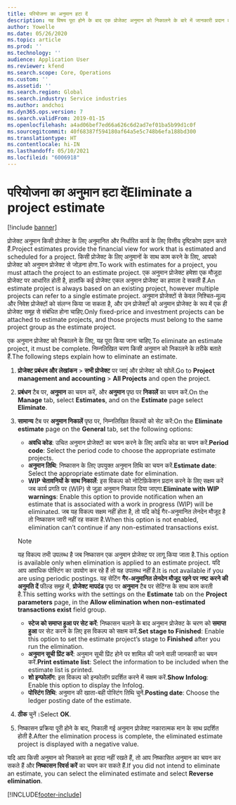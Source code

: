 ```yaml
---
title: परियोजना का अनुमान हटा दें
description: यह विषय पूरा होने के बाद एक प्रोजेक्ट अनुमान को निकालने के बारे में जानकारी प्रदान करता है.
author: Yowelle
ms.date: 05/26/2020
ms.topic: article
ms.prod: ''
ms.technology: ''
audience: Application User
ms.reviewer: kfend
ms.search.scope: Core, Operations
ms.custom: ''
ms.assetid: ''
ms.search.region: Global
ms.search.industry: Service industries
ms.author: andchoi
ms.dyn365.ops.version: 7
ms.search.validFrom: 2019-01-15
ms.openlocfilehash: a4ad06bef7ed66a626c6d2ad7ef01ba5b99d1c0f
ms.sourcegitcommit: 40f68387f594180af64a5e5c748b6efa188bd300
ms.translationtype: HT
ms.contentlocale: hi-IN
ms.lasthandoff: 05/10/2021
ms.locfileid: "6006918"
---
```

# <a name="eliminate-a-project-estimate"></a><span data-ttu-id="369b0-103">परियोजना का अनुमान हटा दें</span><span class="sxs-lookup"><span data-stu-id="369b0-103">Eliminate a project estimate</span></span>

[!include [banner](../includes/banner.md)]

<span data-ttu-id="369b0-104">प्रोजेक्ट अनुमान किसी प्रोजेक्ट के लिए अनुमानित और निर्धारित कार्य के लिए वित्तीय दृष्टिकोण प्रदान करते हैं.</span><span class="sxs-lookup"><span data-stu-id="369b0-104">Project estimates provide the financial view for work that is estimated and scheduled for a project.</span></span> <span data-ttu-id="369b0-105">किसी प्रोजेक्ट के लिए अनुमानों के साथ काम करने के लिए, आपको प्रोजेक्ट को अनुमान प्रोजेक्ट से जोड़ना होगा.</span><span class="sxs-lookup"><span data-stu-id="369b0-105">To work with estimates for a project, you must attach the project to an estimate project.</span></span> <span data-ttu-id="369b0-106">एक अनुमान प्रोजेक्ट हमेशा एक मौजूदा प्रोजेक्ट पर आधारित होती है, हालांकि कई प्रोजेक्ट एकल अनुमान प्रोजेक्ट का हवाला दे सकती हैं.</span><span class="sxs-lookup"><span data-stu-id="369b0-106">An estimate project is always based on an existing project, however multiple projects can refer to a single estimate project.</span></span> <span data-ttu-id="369b0-107">अनुमान प्रोजेक्टों से केवल निश्चित-मूल्य और निवेश प्रोजेक्टों को संलग्न किया जा सकता है, और उन प्रोजेक्टों को अनुमान प्रोजेक्ट के रूप में एक ही प्रोजेक्ट समूह से संबंधित होना चाहिए.</span><span class="sxs-lookup"><span data-stu-id="369b0-107">Only fixed-price and investment projects can be attached to estimate projects, and those projects must belong to the same project group as the estimate project.</span></span>

<span data-ttu-id="369b0-108">एक अनुमान प्रोजेक्ट को निकालने के लिए, यह पूरा किया जाना चाहिए.</span><span class="sxs-lookup"><span data-stu-id="369b0-108">To eliminate an estimate project, it must be complete.</span></span> <span data-ttu-id="369b0-109">निम्नलिखित चरण किसी अनुमान को निकालने के तरीके बताते हैं.</span><span class="sxs-lookup"><span data-stu-id="369b0-109">The following steps explain how to eliminate an estimate.</span></span>

1. <span data-ttu-id="369b0-110">**प्रोजेक्ट प्रबंधन और लेखांकन** > **सभी प्रोजेक्ट** पर जाएं और प्रोजेक्ट को खोलें.</span><span class="sxs-lookup"><span data-stu-id="369b0-110">Go to **Project management and accounting** > **All Projects** and open the project.</span></span> 
2. <span data-ttu-id="369b0-111">**प्रबंधन** टैब पर, **अनुमान** का चयन करें, और **अनुमान** पृष्ठ पर **निकालें** का चयन करें.</span><span class="sxs-lookup"><span data-stu-id="369b0-111">On the **Manage** tab, select **Estimates**, and on the **Estimate** page select **Eliminate**.</span></span>
3. <span data-ttu-id="369b0-112">**सामान्य** टैब पर **अनुमान निकालें** पृष्ठ पर, निम्नलिखित विकल्पों को सेट करें:</span><span class="sxs-lookup"><span data-stu-id="369b0-112">On the **Eliminate estimate** page on the **General** tab, set the following options:</span></span>

   - <span data-ttu-id="369b0-113">**अवधि कोड**: उचित अनुमान प्रोजेक्टों का चयन करने के लिए अवधि कोड का चयन करें.</span><span class="sxs-lookup"><span data-stu-id="369b0-113">**Period code**: Select the period code to choose the appropriate estimate projects.</span></span> 
   - <span data-ttu-id="369b0-114">**अनुमान तिथि**: निष्कासन के लिए उपयुक्त अनुमान तिथि का चयन करें.</span><span class="sxs-lookup"><span data-stu-id="369b0-114">**Estimate date**: Select the appropriate estimate date for elimination.</span></span>
   - <span data-ttu-id="369b0-115">**WIP चेतावनियों के साथ निकालें**: इस विकल्प को नोटिफ़िकेशन प्रदान करने के लिए सक्षम करें जब कार्य प्रगति पर (WIP) से जुड़ा अनुमान निकाल दिया जाएगा.</span><span class="sxs-lookup"><span data-stu-id="369b0-115">**Eliminate with WIP warnings**: Enable this option to provide notification when an estimate that is associated with a work in progress (WIP) will be eliminated.</span></span> <span data-ttu-id="369b0-116">जब यह विकल्प सक्षम नहीं होता है, तो यदि कोई गैर-अनुमानित लेनदेन मौजूद है तो निष्कासन जारी नहीं रह सकता है.</span><span class="sxs-lookup"><span data-stu-id="369b0-116">When this option is not enabled, elimination can’t continue if any non-estimated transactions exist.</span></span> 
   > [!NOTE]
   > <span data-ttu-id="369b0-117">यह विकल्प तभी उपलब्ध है जब निष्कासन एक अनुमान प्रोजेक्ट पर लागू किया जाता है.</span><span class="sxs-lookup"><span data-stu-id="369b0-117">This option is available only when elimination is applied to an estimate project.</span></span> <span data-ttu-id="369b0-118">यदि आप आवधिक पोस्टिंग का उपयोग कर रहे हैं तो यह उपलब्ध नहीं है.</span><span class="sxs-lookup"><span data-stu-id="369b0-118">It is not available if you are using periodic postings.</span></span> <span data-ttu-id="369b0-119">यह सेटिंग **गैर-अनुमानित लेनदेन मौजूद रहने पर नष्ट करने की अनुमति दें** फील्ड समूह में, **प्रोजेक्ट मापदंड** पृष्ठ पर **अनुमान** टैब पर सेटिंग्स के साथ काम करती है.</span><span class="sxs-lookup"><span data-stu-id="369b0-119">This setting works with the settings on the **Estimate** tab on the **Project parameters** page, in the **Allow elimination when non-estimated transactions exist** field group.</span></span>
   - <span data-ttu-id="369b0-120">**स्टेज को समाप्त हुआ पर सेट करें**: निष्कासन चलाने के बाद अनुमान प्रोजेक्ट के चरण को **समाप्त हुआ** पर सेट करने के लिए इस विकल्प को सक्षम करें.</span><span class="sxs-lookup"><span data-stu-id="369b0-120">**Set stage to Finished**: Enable this option to set the estimate project’s stage to **Finished** after you run the elimination.</span></span>
   - <span data-ttu-id="369b0-121">**अनुमान सूची प्रिंट करें**: अनुमान सूची प्रिंट होने पर शामिल की जाने वाली जानकारी का चयन करें.</span><span class="sxs-lookup"><span data-stu-id="369b0-121">**Print estimate list**: Select the information to be included when the estimate list is printed.</span></span>
   - <span data-ttu-id="369b0-122">**शो इन्फोलॉग**: इस विकल्प को इन्फोलॉग प्रदर्शित करने में सक्षम करें.</span><span class="sxs-lookup"><span data-stu-id="369b0-122">**Show Infolog**: Enable this option to display the Infolog.</span></span>
   - <span data-ttu-id="369b0-123">**पोस्टिंग तिथि**: अनुमान की खाता-बही पोस्टिंग तिथि चुनें.</span><span class="sxs-lookup"><span data-stu-id="369b0-123">**Posting date**: Choose the ledger posting date of the estimate.</span></span>

4.  <span data-ttu-id="369b0-124">**ठीक** चुनें।</span><span class="sxs-lookup"><span data-stu-id="369b0-124">Select **OK**.</span></span>
5. <span data-ttu-id="369b0-125">निष्कासन प्रक्रिया पूरी होने के बाद, निकाली गई अनुमान प्रोजेक्ट नकारात्मक मान के साथ प्रदर्शित होती है.</span><span class="sxs-lookup"><span data-stu-id="369b0-125">After the elimination process is complete, the eliminated estimate project is displayed with a negative value.</span></span> 

<span data-ttu-id="369b0-126">यदि आप किसी अनुमान को निकालने का इरादा नहीं रखते हैं, तो आप निष्कासित अनुमान का चयन कर सकते हैं और **निष्कासन रिवर्स करें** का चयन कर सकते हैं.</span><span class="sxs-lookup"><span data-stu-id="369b0-126">If you did not intend to eliminate an estimate, you can select the eliminated estimate and select **Reverse elimination**.</span></span>   


[!INCLUDE[footer-include](../includes/footer-banner.md)]